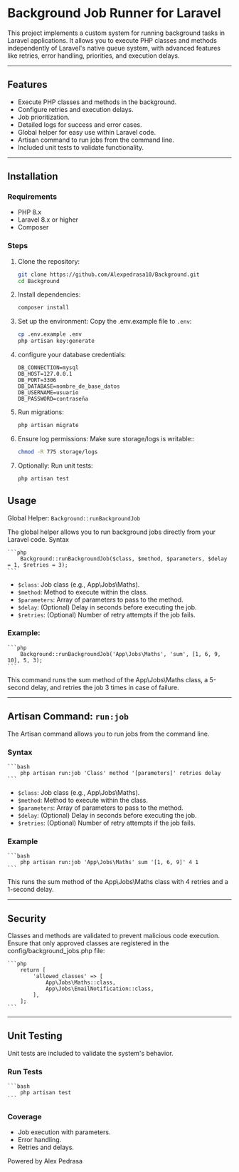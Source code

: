 # Background Job Runner for Laravel

This project implements a custom system for running background tasks in Laravel applications. It allows you to execute PHP classes and methods independently of Laravel's native queue system, with advanced features like retries, error handling, priorities, and execution delays.

---

## Features
- Execute PHP classes and methods in the background.
- Configure retries and execution delays.
- Job prioritization.
- Detailed logs for success and error cases.
- Global helper for easy use within Laravel code.
- Artisan command to run jobs from the command line.
- Included unit tests to validate functionality.

---

## Installation

### Requirements
- PHP 8.x
- Laravel 8.x or higher
- Composer

### Steps
1. Clone the repository:
   ```bash
   git clone https://github.com/Alexpedrasa10/Background.git
   cd Background
    ```

2. Install dependencies:
    ```bash
    composer install
    ```

3. Set up the environment: Copy the .env.example file to `.env`:
    ```bash
    cp .env.example .env
    php artisan key:generate
    ```

4. configure your database credentials:
    ```env
    DB_CONNECTION=mysql
    DB_HOST=127.0.0.1
    DB_PORT=3306
    DB_DATABASE=nombre_de_base_datos
    DB_USERNAME=usuario
    DB_PASSWORD=contraseña
    ```

5. Run migrations:
    ```bash
    php artisan migrate
    ```

6. Ensure log permissions: Make sure storage/logs is writable::
    ```bash
    chmod -R 775 storage/logs
    ```

7. Optionally: Run unit tests:
    ```bash
    php artisan test
   ```

## Usage
Global Helper: `Background::runBackgroundJob`

The global helper allows you to run background jobs directly from your Laravel code.
Syntax

    ```php
        Background::runBackgroundJob($class, $method, $parameters, $delay = 1, $retries = 3);
    ```

- `$class`: Job class (e.g., App\Jobs\Maths).
- `$method`: Method to execute within the class.
- `$parameters`: Array of parameters to pass to the method.
- `$delay`: (Optional) Delay in seconds before executing the job.
- `$retries`: (Optional) Number of retry attempts if the job fails.

### Example:

    ```php
        Background::runBackgroundJob('App\Jobs\Maths', 'sum', [1, 6, 9, 10], 5, 3);
    ```

This command runs the sum method of the App\Jobs\Maths class, a 5-second delay, and retries the job 3 times in case of failure.

---

## Artisan Command: `run:job`

The Artisan command allows you to run jobs from the command line.

### Syntax
    ```bash
        php artisan run:job 'Class' method '[parameters]' retries delay
    ```
- `$class`: Job class (e.g., App\Jobs\Maths).
- `$method`: Method to execute within the class.
- `$parameters`: Array of parameters to pass to the method.
- `$delay`: (Optional) Delay in seconds before executing the job.
- `$retries`: (Optional) Number of retry attempts if the job fails.

### Example
    ```bash
        php artisan run:job 'App\Jobs\Maths' sum '[1, 6, 9]' 4 1
    ```
This runs the sum method of the App\Jobs\Maths class with 4 retries and a 1-second delay.

---

## Security

Classes and methods are validated to prevent malicious code execution.
Ensure that only approved classes are registered in the config/background_jobs.php file:

    ```php
        return [
            'allowed_classes' => [
                App\Jobs\Maths::class,
                App\Jobs\EmailNotification::class,
            ],
        ];
    ```

---

## Unit Testing

Unit tests are included to validate the system's behavior.
### Run Tests

    ```bash
        php artisan test
    ```
### Coverage

- Job execution with parameters.
- Error handling.
- Retries and delays.



Powered by Alex Pedrasa 

